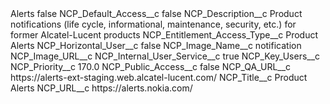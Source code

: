 <?xml version="1.0" encoding="UTF-8"?>
<CustomMetadata xmlns="http://soap.sforce.com/2006/04/metadata" xmlns:xsi="http://www.w3.org/2001/XMLSchema-instance" xmlns:xsd="http://www.w3.org/2001/XMLSchema">
    <label>Alerts</label>
    <protected>false</protected>
    <values>
        <field>NCP_Default_Access__c</field>
        <value xsi:type="xsd:boolean">false</value>
    </values>
    <values>
        <field>NCP_Description__c</field>
        <value xsi:type="xsd:string">Product notifications (life cycle, informational, maintenance, security, etc.) for former Alcatel-Lucent products</value>
    </values>
    <values>
        <field>NCP_Entitlement_Access_Type__c</field>
        <value xsi:type="xsd:string">Product Alerts</value>
    </values>
    <values>
        <field>NCP_Horizontal_User__c</field>
        <value xsi:type="xsd:boolean">false</value>
    </values>
    <values>
        <field>NCP_Image_Name__c</field>
        <value xsi:type="xsd:string">notification</value>
    </values>
    <values>
        <field>NCP_Image_URL__c</field>
        <value xsi:nil="true"/>
    </values>
    <values>
        <field>NCP_Internal_User_Service__c</field>
        <value xsi:type="xsd:boolean">true</value>
    </values>
    <values>
        <field>NCP_Key_Users__c</field>
        <value xsi:nil="true"/>
    </values>
    <values>
        <field>NCP_Priority__c</field>
        <value xsi:type="xsd:double">170.0</value>
    </values>
    <values>
        <field>NCP_Public_Access__c</field>
        <value xsi:type="xsd:boolean">false</value>
    </values>
    <values>
        <field>NCP_QA_URL__c</field>
        <value xsi:type="xsd:string">https://alerts-ext-staging.web.alcatel-lucent.com/</value>
    </values>
    <values>
        <field>NCP_Title__c</field>
        <value xsi:type="xsd:string">Product Alerts</value>
    </values>
    <values>
        <field>NCP_URL__c</field>
        <value xsi:type="xsd:string">https://alerts.nokia.com/</value>
    </values>
</CustomMetadata>
